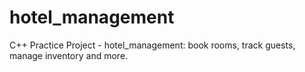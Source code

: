 # hotel_management
C++ Practice Project - hotel_management: book rooms, track guests, manage inventory and more.
